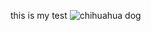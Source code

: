 this is my test 
![chihuahua dog](https://www.google.com/imgres?imgurl=https%3A%2F%2Fwww.rover.com%2Fblog%2Fwp-content%2Fuploads%2F2018%2F11%2Fchihuahua-810789_1920-960x540.jpg&imgrefurl=https%3A%2F%2Fwww.rover.com%2Fblog%2Fchihuahua-puppies-guide%2F&docid=Kp0WSBfkR-Rt1M&tbnid=sJshbn27HPbxuM%3A&vet=10ahUKEwjpk8nB_JbkAhVVrJ4KHctiDDkQMwiCASgHMAc..i&w=960&h=540&hl=en&bih=594&biw=1200&q=chihuahua&ved=0ahUKEwjpk8nB_JbkAhVVrJ4KHctiDDkQMwiCASgHMAc&iact=mrc&uact=8)
